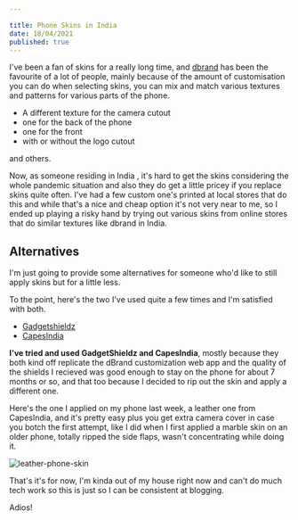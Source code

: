 ```yaml
---

title: Phone Skins in India
date: 18/04/2021
published: true
---
```


I've been a fan of skins for a really long time, and [dbrand](https://dbrand.com/) has been the favourite of a lot of people, mainly because of the amount of customisation you can do when selecting skins, you can mix and match various textures and patterns for various parts of the phone.

- A different texture for the camera cutout
- one for the back of the phone
- one for the front
- with or without the logo cutout

and others.

Now, as someone residing in India , it's hard to get the skins considering the whole pandemic situation and also they do get a little pricey if you replace skins quite often. I've had a few custom one's printed at local stores that do this and while that's a nice and cheap option it's not very near to me, so I ended up playing a risky hand by trying out various skins from online stores that do similar textures like dbrand in India.

## Alternatives

I'm just going to provide some alternatives for someone who'd like to still apply skins but for a little less.

To the point, here's the two I've used quite a few times and I'm satisfied with both.

- [Gadgetshieldz](https://www.gadgetshieldz.com/)
- [CapesIndia](https://www.capesindia.com/)

**I've tried and used GadgetShieldz and CapesIndia**, mostly because they both kind off replicate the dBrand customization web app and the quality of the shields I recieved was good enough to stay on the phone for about 7 months or so, and that too because I decided to rip out the skin and apply a different one.

Here's the one I applied on my phone last week, a leather one from CapesIndia, and it's pretty easy plus you get extra camera cover in case you botch the first attempt, like I did when I first applied a marble skin on an older phone, totally ripped the side flaps, wasn't concentrating while doing it.

![leather-phone-skin](/assets/leather-phone-skin.png)

That's it's for now, I'm kinda out of my house right now and can't do much tech work so this is just so I can be consistent at blogging.

Adios!
